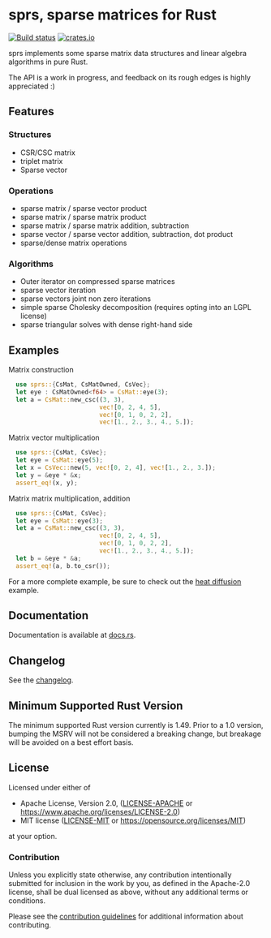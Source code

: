 # sprs, sparse matrices for Rust

[![Build status](https://github.com/sparsemat/sprs/actions/workflows/ci.yml/badge.svg)](https://github.com/sparsemat/sprs/actions)
[![crates.io](https://img.shields.io/crates/v/sprs.svg)](https://crates.io/crates/sprs)

sprs implements some sparse matrix data structures and linear algebra
algorithms in pure Rust.

The API is a work in progress, and feedback on its rough edges is highly
appreciated :)

## Features

### Structures

- CSR/CSC matrix
- triplet matrix
- Sparse vector

### Operations

- sparse matrix / sparse vector product
- sparse matrix / sparse matrix product
- sparse matrix / sparse matrix addition, subtraction
- sparse vector / sparse vector addition, subtraction, dot product
- sparse/dense matrix operations

### Algorithms

- Outer iterator on compressed sparse matrices
- sparse vector iteration
- sparse vectors joint non zero iterations
- simple sparse Cholesky decomposition (requires opting into an LGPL license)
- sparse triangular solves with dense right-hand side


## Examples

Matrix construction

```rust
  use sprs::{CsMat, CsMatOwned, CsVec};
  let eye : CsMatOwned<f64> = CsMat::eye(3);
  let a = CsMat::new_csc((3, 3),
                         vec![0, 2, 4, 5],
                         vec![0, 1, 0, 2, 2],
                         vec![1., 2., 3., 4., 5.]);
```

Matrix vector multiplication


```rust
  use sprs::{CsMat, CsVec};
  let eye = CsMat::eye(5);
  let x = CsVec::new(5, vec![0, 2, 4], vec![1., 2., 3.]);
  let y = &eye * &x;
  assert_eq!(x, y);
```

Matrix matrix multiplication, addition

```rust
  use sprs::{CsMat, CsVec};
  let eye = CsMat::eye(3);
  let a = CsMat::new_csc((3, 3),
                         vec![0, 2, 4, 5],
                         vec![0, 1, 0, 2, 2],
                         vec![1., 2., 3., 4., 5.]);
  let b = &eye * &a;
  assert_eq!(a, b.to_csr());
```

For a more complete example, be sure to check out the [heat diffusion](examples/heat.rs) example.


## Documentation

Documentation is available at [docs.rs](https://docs.rs/sprs).

## Changelog

See the [changelog](changelog.rst).

## Minimum Supported Rust Version

The minimum supported Rust version currently is 1.49. Prior to a 1.0 version,
bumping the MSRV will not be considered a breaking change, but breakage will
be avoided on a best effort basis.

## License

Licensed under either of

* Apache License, Version 2.0, ([LICENSE-APACHE](LICENSE-APACHE) or https://www.apache.org/licenses/LICENSE-2.0)
* MIT license ([LICENSE-MIT](LICENSE-MIT) or https://opensource.org/licenses/MIT)

at your option.

### Contribution

Unless you explicitly state otherwise, any contribution intentionally
submitted for inclusion in the work by you, as defined in the Apache-2.0
license, shall be dual licensed as above, without any additional terms or
conditions.

Please see the [contribution guidelines](Guidelines.rst) for additional information about
contributing.
